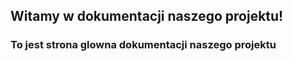 ## Witamy w dokumentacji naszego projektu!

### To jest strona glowna dokumentacji naszego projektu
